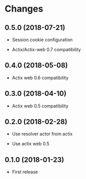 # Changes

## 0.5.0 (2018-07-21)

* Session cookie configuration

* Actix/Actix-web 0.7 compatibility


## 0.4.0 (2018-05-08)

* Actix web 0.6 compatibility

## 0.3.0 (2018-04-10)

* Actix web 0.5 compatibility

## 0.2.0 (2018-02-28)

* Use resolver actor from actix

* Use actix web 0.5

## 0.1.0 (2018-01-23)

* First release
